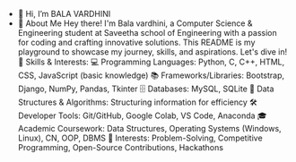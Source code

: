 - 👋 Hi, I’m BALA VARDHINI
- 📌 About Me
Hey there! I'm Bala vardhini, a Computer Science & Engineering student at Saveetha school of Engineering  with a passion for coding and crafting innovative solutions. This README is my playground to showcase my journey, skills, and aspirations. Let's dive in!
🚀 Skills & Interests:
💻 Programming Languages: Python, C, C++, HTML, CSS, JavaScript (basic knowledge)
📚 Frameworks/Libraries: Bootstrap, Django, NumPy, Pandas, Tkinter
🗄️ Databases: MySQL, SQLite
🧩 Data Structures & Algorithms: Structuring information for efficiency
🛠️ Developer Tools: Git/GitHub, Google Colab, VS Code, Anaconda
🎓 Academic Coursework: Data Structures, Operating Systems (Windows, Linux), CN, OOP, DBMS
🎯 Interests: Problem-Solving, Competitive Programming, Open-Source Contributions, Hackathons

<!---
Vardhinimannava/Vardhinimannava is a ✨ special ✨ repository because its `README.md` (this file) appears on your GitHub profile.
You can click the Preview link to take a look at your changes.
--->
